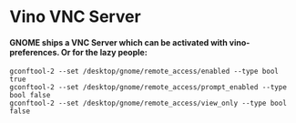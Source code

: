 # Vino VNC Server

#### GNOME ships a VNC Server which can be activated with vino-preferences. Or for the lazy people:

```
gconftool-2 --set /desktop/gnome/remote_access/enabled --type bool true
gconftool-2 --set /desktop/gnome/remote_access/prompt_enabled --type bool false
gconftool-2 --set /desktop/gnome/remote_access/view_only --type bool false
```
